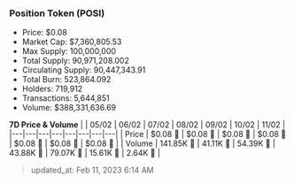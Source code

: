 
  ### Position Token (POSI)
  - Price: $0.08
  - Market Cap: $7,360,805.53
  - Max Supply: 100,000,000
  - Total Supply: 90,971,208.002
  - Circulating Supply: 90,447,343.91
  - Total Burn: 523,864.092
  - Holders: 719,912
  - Transactions: 5,644,851
  - Volume: $388,331,636.69

  **7D Price & Volume**
  | | 05&#x2F;02 | 06&#x2F;02 | 07&#x2F;02 | 08&#x2F;02 | 09&#x2F;02 | 10&#x2F;02 | 11&#x2F;02 |
  |---|---|---|---|---|---|---|---|
  | Price | $0.08 🔻 | $0.08 🔻 | $0.08 🚀 | $0.08 🚀 | $0.08 🔻 | $0.08 🚀 | $0.08 🚀 |
  | Volume | 141.85K 🚀 | 41.11K 🔻 | 54.39K 🚀 | 43.88K 🔻 | 79.07K 🚀 | 15.61K 🔻 | 2.64K 🔻 |

  > updated_at: Feb 11, 2023 6:14 AM
